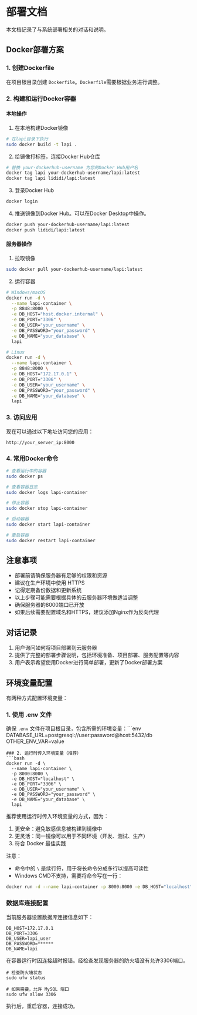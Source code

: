# 部署文档

本文档记录了与系统部署相关的对话和说明。

## Docker部署方案

### 1. 创建Dockerfile

在项目根目录创建 `Dockerfile`。`Dockerfile`需要根据业务进行调整。

### 2. 构建和运行Docker容器

#### 本地操作

1. 在本地构建Docker镜像

```bash
# 在lapi目录下执行
sudo docker build -t lapi .
```

2. 给镜像打标签，连接Docker Hub仓库

```bash
# 替换 your-dockerhub-username 为您的Docker Hub用户名
docker tag lapi your-dockerhub-username/lapi:latest
docker tag lapi lididi/lapi:latest
```

3. 登录Docker Hub

```bash
docker login
```

4. 推送镜像到Docker Hub。可以在Docker Desktop中操作。

```bash
docker push your-dockerhub-username/lapi:latest
docker push lididi/lapi:latest
```

#### 服务器操作

1. 拉取镜像

```bash
sudo docker pull your-dockerhub-username/lapi:latest
```

2. 运行容器

```bash
# Windows/macOS
docker run -d \
  --name lapi-container \
  -p 8848:8000 \
  -e DB_HOST="host.docker.internal" \
  -e DB_PORT="3306" \
  -e DB_USER="your_username" \
  -e DB_PASSWORD="your_password" \
  -e DB_NAME="your_database" \
  lapi

# Linux
docker run -d \
  --name lapi-container \
  -p 8848:8000 \
  -e DB_HOST="172.17.0.1" \
  -e DB_PORT="3306" \
  -e DB_USER="your_username" \
  -e DB_PASSWORD="your_password" \
  -e DB_NAME="your_database" \
  lapi
```

### 3. 访问应用

现在可以通过以下地址访问您的应用：

```
http://your_server_ip:8000
```

### 4. 常用Docker命令

```bash
# 查看运行中的容器
sudo docker ps

# 查看容器日志
sudo docker logs lapi-container

# 停止容器
sudo docker stop lapi-container

# 启动容器
sudo docker start lapi-container

# 重启容器
sudo docker restart lapi-container
```

## 注意事项

- 部署前请确保服务器有足够的权限和资源
- 建议在生产环境中使用 HTTPS
- 记得定期备份数据和更新系统
- 以上步骤可能需要根据具体的云服务器环境做适当调整
- 确保服务器的8000端口已开放
- 如果后续需要配置域名和HTTPS，建议添加Nginx作为反向代理

## 对话记录

1. 用户询问如何将项目部署到云服务器
2. 提供了完整的部署步骤说明，包括环境准备、项目部署、服务配置等内容
3. 用户表示希望使用Docker进行简单部署，更新了Docker部署方案

## 环境变量配置

有两种方式配置环境变量：

### 1. 使用 .env 文件

确保 `.env` 文件在项目根目录，包含所需的环境变量：```env
DATABASE_URL=postgresql://user:password@host:5432/db
OTHER_ENV_VAR=value
```
### 2. 运行时传入环境变量（推荐）
```bash
docker run -d \
  --name lapi-container \
  -p 8000:8000 \
  -e DB_HOST="localhost" \
  -e DB_PORT="3306" \
  -e DB_USER="your_username" \
  -e DB_PASSWORD="your_password" \
  -e DB_NAME="your_database" \
  lapi
```

推荐使用运行时传入环境变量的方式，因为：
1. 更安全：避免敏感信息被构建到镜像中
2. 更灵活：同一镜像可以用于不同环境（开发、测试、生产）
3. 符合 Docker 最佳实践

注意：
- 命令中的 `\` 是续行符，用于将长命令分成多行以提高可读性
- Windows CMD不支持，需要将命令写在一行：
```bash
docker run -d --name lapi-container -p 8000:8000 -e DB_HOST="localhost" -e DB_PORT="3306" -e DB_USER="your_username" -e DB_PASSWORD="your_password" -e DB_NAME="your_database" lapi
```

### 数据库连接配置
当前服务器设置数据库连接信息如下：
```
DB_HOST=172.17.0.1
DB_PORT=3306
DB_USER=lapi_user
DB_PASSWORD=******
DB_NAME=lapi
```
在容器运行时因连接超时报错。经检查发现服务器的防火墙没有允许3306端口。
```
# 检查防火墙状态
sudo ufw status

# 如果需要，允许 MySQL 端口
sudo ufw allow 3306
```
执行后，重启容器，连接成功。
